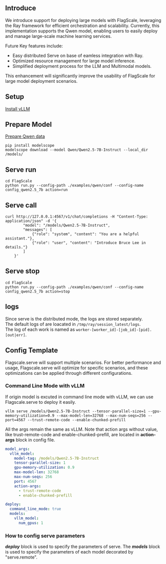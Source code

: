 ## Introduce

We introduce support for deploying large models with FlagScale, leveraging the Ray framework for efficient orchestration and scalability. Currently, this implementation supports the Qwen model, enabling users to easily deploy and manage large-scale machine learning services.

Future Key features include:

- Easy distributed Serve on base of eamless integration with Ray.
- Optimized resource management for large model inference.
- Simplified deployment process for the LLM and Multimodal models.

This enhancement will significantly improve the usability of FlagScale for large model deployment scenarios.

## Setup

[Install vLLM](../../README.md#setup)

## Prepare Model

[Prepare Qwen data](https://www.modelscope.cn/models/Qwen/Qwen2.5-7B-Instruct/summary)

```shell
pip install modelscope
modelscope download --model Qwen/Qwen2.5-7B-Instruct --local_dir /models/
```

## Serve run

```shell
cd FlagScale
python run.py --config-path ./examples/qwen/conf --config-name config_qwen2.5_7b action=run
```

## Serve call

```shell
curl http://127.0.0.1:4567/v1/chat/completions -H "Content-Type: application/json" -d '{
        "model": "/models/Qwen2.5-7B-Instruct",
        "messages": [
            {"role": "system", "content": "You are a helpful assistant."},
            {"role": "user", "content": "Introduce Bruce Lee in details."}
        ]
    }'
```

## Serve stop

```shell
cd FlagScale
python run.py --config-path ./examples/qwen/conf --config-name config_qwen2.5_7b action=stop
```

## logs

Since serve is the distributed mode, the logs are stored separately. \
The default logs of are loacated in `/tmp/ray/session_latest/logs`.\
The log of each work is named as `worker-[worker_id]-[job_id]-[pid].[out|err]`.

## Config Template

Flagscale.serve will support multiple scenarios. For better performance and usage, Flagscale.serve will optimize for specific scenarios, and these optimizations can be applied through different configurations.

### Command Line Mode with vLLM

If origin model is excuted in command line mode with vLLM, we can use Flagscale.serve to deploy it easily.

```shell
vllm serve /models/Qwen2.5-7B-Instruct --tensor-parallel-size=1 --gpu-memory-utilization=0.9 --max-model-len=32768 --max-num-seqs=256 --port=4567 --trust-remote-code --enable-chunked-prefill
```

All the args remain the same as vLLM. Note that action args without value, like trust-remote-code and enable-chunked-prefill, are located in **action-args** block in config file.

```YAML
model_args:
  vllm_model:
    model-tag: /models/Qwen2.5-7B-Instruct
    tensor-parallel-size: 1
    gpu-memory-utilization: 0.9
    max-model-len: 32768
    max-num-seqs: 256
    port: 4567
    action-args:
      - trust-remote-code
      - enable-chunked-prefill

deploy:
  command_line_mode: true
  models:
    vllm_model:
      num_gpus: 1
```

### How to config serve parameters
***deploy*** block is used to specify the parameters of serve. The ***models*** block is used to specify the parameters of each model decorated by "serve.remote".
